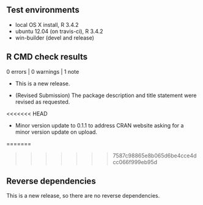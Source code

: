 ## Test environments
* local OS X install, R 3.4.2
* ubuntu 12.04 (on travis-ci), R 3.4.2
* win-builder (devel and release)

## R CMD check results

0 errors | 0 warnings | 1 note

* This is a new release.

* (Revised Submission) The package description and title statement were revised as requested. 

<<<<<<< HEAD
* Minor version update to 0.1.1 to address CRAN website asking for a minor version update on upload. 

=======
>>>>>>> 7587c98865e8b065d6be4cce4dcc066f999eb95d
## Reverse dependencies

This is a new release, so there are no reverse dependencies.

